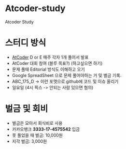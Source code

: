 # Atcoder-study
Atcoder Study

# 스터디 방식
- [AtCoder](https://atcoder.jp/) D or E 매주 각자 1개 풀어서 발표
- AtCoder 대회 참여 (블루 목표?) (하고싶으면 하기)
- 문제 풀때 Editorial 방식도 이해하고 오기
- Google SpreadSheet 으로 문제 풀어야하는 거 및 벌금 기록. 
- ABC_175_D -> 이런 포맷으로 github에 코드 및 이슈 올리기
- 일요일 (4시 픽스 -> 안되는 사람 있으면 협의)

# 벌금 및 회비
- 벌금은 모아서 회식비로 사용
- 카카오뱅크 **3333-17-4575542** 입금
- 못 풀었을 때 벌금: 10,000원
- 지각 벌금: 3,000원
